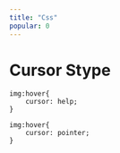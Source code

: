 ```yaml
---
title: "Css"
popular: 0
---
```


# Cursor Stype

```
img:hover{
    cursor: help;
}
```

```
img:hover{
    cursor: pointer;
}
```
